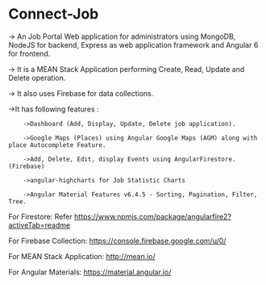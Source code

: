 # Connect-Job
-> An Job Portal Web application for administrators using MongoDB, NodeJS for backend, Express as web application framework and Angular 6 for frontend.

-> It is a MEAN Stack Application performing Create, Read, Update and Delete operation. 

-> It also uses Firebase for data collections.

->It has following features :
     
	 	->Dashboard (Add, Display, Update, Delete job application).
		
		->Google Maps (Places) using Angular Google Maps (AGM) along with place Autocomplete Feature.
		
		->Add, Delete, Edit, display Events using AngularFirestore. (Firebase) 
		
		->angular-highcharts for Job Statistic Charts
		
		->Angular Material Features v6.4.5 - Sorting, Pagination, Filter, Tree.
		
		
For Firestore: Refer https://www.npmjs.com/package/angularfire2?activeTab=readme

For Firebase Collection: https://console.firebase.google.com/u/0/

For  MEAN Stack Application: http://mean.io/

For Angular Materials: https://material.angular.io/







